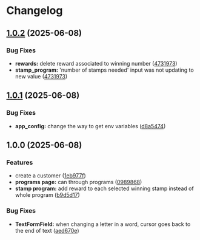 # Changelog

## [1.0.2](https://github.com/FoumaneDonald/fides/compare/v1.0.1...v1.0.2) (2025-06-08)


### Bug Fixes

* **rewards:** delete reward associated to winning number ([4731973](https://github.com/FoumaneDonald/fides/commit/4731973902b0bc847ea37de011be15fb9fa273f8))
* **stamp_program:** 'number of stamps needed' input was not updating to new value ([4731973](https://github.com/FoumaneDonald/fides/commit/4731973902b0bc847ea37de011be15fb9fa273f8))

## [1.0.1](https://github.com/FoumaneDonald/fides/compare/v1.0.0...v1.0.1) (2025-06-08)


### Bug Fixes

* **app_config:** change the way to get env variables ([d8a5474](https://github.com/FoumaneDonald/fides/commit/d8a5474cdd424a3777c2315b6161c8155f86fd9d))

## 1.0.0 (2025-06-08)


### Features

* create a customer ([1eb977f](https://github.com/FoumaneDonald/fides/commit/1eb977f6fd294e040a79b46d7e5a318aca49f1a9))
* **programs page:** can through programs ([0989868](https://github.com/FoumaneDonald/fides/commit/0989868a913736b5d94e79ecbe328267a5875e71))
* **stamp program:** add reward to each selected winning stamp instead of whole program ([b9d5d17](https://github.com/FoumaneDonald/fides/commit/b9d5d17e572ebf959f40a043c2699a67da7dcdbf))


### Bug Fixes

* **TextFormField:** when changing a letter in a word, cursor goes back to the end of text ([aed670e](https://github.com/FoumaneDonald/fides/commit/aed670e8f8e09329451618de7fc3ce01661ca10c))
